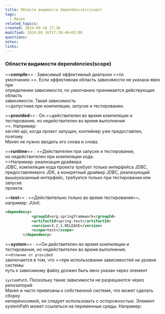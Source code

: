```yaml
---
title: Области видимости dependencies(scope)
tags:
  - Maven
related_topics: 
created: 2024-09-16 17:38
modified: 2024-09-16T17:38:46+03:00
questions: 
notes: 
links: 
---
```

### Области видимости dependencies(scope)

==**compile**== : Зависимый эффективный диапазон ==по  
умолчанию  ==. Если эффективная область зависимости не указана явно при  
определении зависимости, по умолчанию принимается действующая область  
зависимости. Такая зависимость  
==допустима при компиляции, запуске и  тестировании.

==**provided**== : Он ==действителен во время компиляции и  
тестирования, но недействителен во время выполнения  
==. Например:  
servlet-api, когда проект запущен, контейнер уже предоставлен, поэтому  
Maven не нужно вводить его снова и снова.  

==**runtime**== : ==Действителен при запуске и тестировании,  
но недействителен при компиляции кода.  
==Например: реализация драйвера  
JDBC, компиляция кода проекта требует только интерфейса JDBC,  
предоставляемого JDK, а конкретный драйвер JDBC, реализующий  
вышеуказанный интерфейс, требуется только при тестировании или запуске  
проекта.  

==**test**== : ==Действительно только во время тестирования==, например: JUnit.

```XML
<dependency>
            <groupId>org.springframework</groupId>
            <artifactId>spring-test</artifactId>
            <version>3.2.1.RELEASE</version>
            <scope>test</scope>
        </dependency>
```

==**system**== : ==Он действителен во время компиляции и  
тестирования, но недействителен во время выполнения.  
==`Отличие от provided`  
заключается в том, что ==при использовании зависимостей на уровне системы  
путь к зависимому файлу должен быть явно указан через элемент  
  
`systemPath`. Поскольку такие зависимости не разрешаются через репозиторий  
Maven и часто привязаны к собственной системе, что может сделать сборку  
непереносимой, ее следует использовать с осторожностью. Элемент  
systemPath может ссылаться на переменные среды. Например:  
